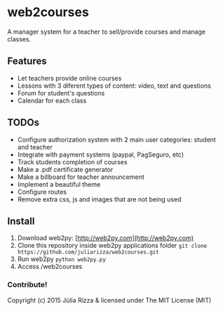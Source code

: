 # web2courses
A manager system for a teacher to sell/provide courses and manage classes.

## Features
* Let teachers provide online courses
* Lessons with 3 diferent types of content: video, text and questions
* Forum for student's questions
* Calendar for each class

## TODOs
* Configure authorization system with 2 main user categories: student and teacher
* Integrate with payment systems (paypal, PagSeguro, etc)
* Track students completion of courses
* Make a .pdf certificate generator
* Make a billboard for teacher announcement
* Implement a beautiful theme
* Configure routes
* Remove extra css, js and images that are not being used

## Install
1. Download web2py: [http://web2py.com](http://web2py.com)
2. Clone this repository inside web2py applications folder ```git clone https://github.com/juliarizza/web2courses.git```
3. Run web2py ```python web2py.py```
4. Access /web2courses

### Contribute!
Copyright (c) 2015 Júlia Rizza & licensed under The MIT License (MIT)